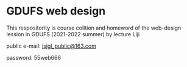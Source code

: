 # GDUFS web design 
This respositority is course colltion and homeword of the web-design lession in GDUFS (2021-2022 summer) by lecture Liji

public e-mail: jsjgl_public@163.com  

password: 55web666

